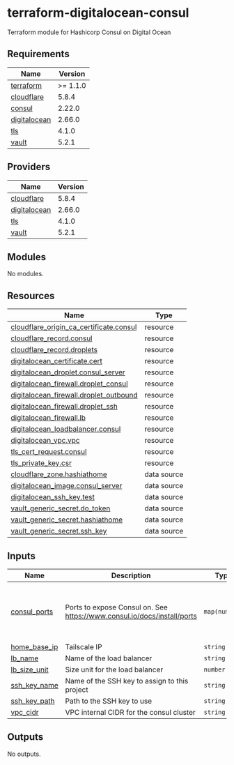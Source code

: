 # terraform-digitalocean-consul
Terraform module for Hashicorp Consul on Digital Ocean

<!-- BEGIN_TF_DOCS -->
## Requirements

| Name | Version |
|------|---------|
| <a name="requirement_terraform"></a> [terraform](#requirement\_terraform) | >= 1.1.0 |
| <a name="requirement_cloudflare"></a> [cloudflare](#requirement\_cloudflare) | 5.8.4 |
| <a name="requirement_consul"></a> [consul](#requirement\_consul) | 2.22.0 |
| <a name="requirement_digitalocean"></a> [digitalocean](#requirement\_digitalocean) | 2.66.0 |
| <a name="requirement_tls"></a> [tls](#requirement\_tls) | 4.1.0 |
| <a name="requirement_vault"></a> [vault](#requirement\_vault) | 5.2.1 |

## Providers

| Name | Version |
|------|---------|
| <a name="provider_cloudflare"></a> [cloudflare](#provider\_cloudflare) | 5.8.4 |
| <a name="provider_digitalocean"></a> [digitalocean](#provider\_digitalocean) | 2.66.0 |
| <a name="provider_tls"></a> [tls](#provider\_tls) | 4.1.0 |
| <a name="provider_vault"></a> [vault](#provider\_vault) | 5.2.1 |

## Modules

No modules.

## Resources

| Name | Type |
|------|------|
| [cloudflare_origin_ca_certificate.consul](https://registry.terraform.io/providers/cloudflare/cloudflare/5.8.4/docs/resources/origin_ca_certificate) | resource |
| [cloudflare_record.consul](https://registry.terraform.io/providers/cloudflare/cloudflare/5.8.4/docs/resources/record) | resource |
| [cloudflare_record.droplets](https://registry.terraform.io/providers/cloudflare/cloudflare/5.8.4/docs/resources/record) | resource |
| [digitalocean_certificate.cert](https://registry.terraform.io/providers/digitalocean/digitalocean/2.66.0/docs/resources/certificate) | resource |
| [digitalocean_droplet.consul_server](https://registry.terraform.io/providers/digitalocean/digitalocean/2.66.0/docs/resources/droplet) | resource |
| [digitalocean_firewall.droplet_consul](https://registry.terraform.io/providers/digitalocean/digitalocean/2.66.0/docs/resources/firewall) | resource |
| [digitalocean_firewall.droplet_outbound](https://registry.terraform.io/providers/digitalocean/digitalocean/2.66.0/docs/resources/firewall) | resource |
| [digitalocean_firewall.droplet_ssh](https://registry.terraform.io/providers/digitalocean/digitalocean/2.66.0/docs/resources/firewall) | resource |
| [digitalocean_firewall.lb](https://registry.terraform.io/providers/digitalocean/digitalocean/2.66.0/docs/resources/firewall) | resource |
| [digitalocean_loadbalancer.consul](https://registry.terraform.io/providers/digitalocean/digitalocean/2.66.0/docs/resources/loadbalancer) | resource |
| [digitalocean_vpc.vpc](https://registry.terraform.io/providers/digitalocean/digitalocean/2.66.0/docs/resources/vpc) | resource |
| [tls_cert_request.consul](https://registry.terraform.io/providers/hashicorp/tls/4.1.0/docs/resources/cert_request) | resource |
| [tls_private_key.csr](https://registry.terraform.io/providers/hashicorp/tls/4.1.0/docs/resources/private_key) | resource |
| [cloudflare_zone.hashiathome](https://registry.terraform.io/providers/cloudflare/cloudflare/5.8.4/docs/data-sources/zone) | data source |
| [digitalocean_image.consul_server](https://registry.terraform.io/providers/digitalocean/digitalocean/2.66.0/docs/data-sources/image) | data source |
| [digitalocean_ssh_key.test](https://registry.terraform.io/providers/digitalocean/digitalocean/2.66.0/docs/data-sources/ssh_key) | data source |
| [vault_generic_secret.do_token](https://registry.terraform.io/providers/hashicorp/vault/5.2.1/docs/data-sources/generic_secret) | data source |
| [vault_generic_secret.hashiathome](https://registry.terraform.io/providers/hashicorp/vault/5.2.1/docs/data-sources/generic_secret) | data source |
| [vault_generic_secret.ssh_key](https://registry.terraform.io/providers/hashicorp/vault/5.2.1/docs/data-sources/generic_secret) | data source |

## Inputs

| Name | Description | Type | Default | Required |
|------|-------------|------|---------|:--------:|
| <a name="input_consul_ports"></a> [consul\_ports](#input\_consul\_ports) | Ports to expose Consul on. See https://www.consul.io/docs/install/ports | `map(number)` | <pre>{<br/>  "dns": 8600,<br/>  "http": 8500,<br/>  "serf-lan": 8301,<br/>  "server": 8300<br/>}</pre> | no |
| <a name="input_home_base_ip"></a> [home\_base\_ip](#input\_home\_base\_ip) | Tailscale IP | `string` | n/a | yes |
| <a name="input_lb_name"></a> [lb\_name](#input\_lb\_name) | Name of the load balancer | `string` | `"consul-lb"` | no |
| <a name="input_lb_size_unit"></a> [lb\_size\_unit](#input\_lb\_size\_unit) | Size unit for the load balancer | `number` | `1` | no |
| <a name="input_ssh_key_name"></a> [ssh\_key\_name](#input\_ssh\_key\_name) | Name of the SSH key to assign to this project | `string` | `"consul-key"` | no |
| <a name="input_ssh_key_path"></a> [ssh\_key\_path](#input\_ssh\_key\_path) | Path to the SSH key to use | `string` | `"~/.ssh/dokey.pub"` | no |
| <a name="input_vpc_cidr"></a> [vpc\_cidr](#input\_vpc\_cidr) | VPC internal CIDR for the consul cluster | `string` | `"10.10.20.0/24"` | no |

## Outputs

No outputs.
<!-- END_TF_DOCS -->